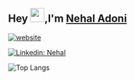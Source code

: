<!--
**nihaladoni/nihaladoni** is a ✨ _special_ ✨ repository because its `README.md` (this file) appears on your GitHub profile.

Here are some ideas to get you started:

- 🔭 I’m currently working on ...
- 🌱 I’m currently learning ...
- 👯 I’m looking to collaborate on ...
- 🤔 I’m looking for help with ...
- 💬 Ask me about ...
- 📫 How to reach me: ...
- 😄 Pronouns: ...
- ⚡ Fun fact: ...
-->
## Hey <img src="https://user-images.githubusercontent.com/61204519/152750119-5cb745d3-c497-4014-959b-da2b12aa2078.gif" width="29px"/>,I'm [Nehal Adoni](https://www.linkedin.com/in/nehaladoni/) 

[![website](https://img.shields.io/badge/Website-46a2f1.svg?&style=flat-square&logo=Google-Chrome&logoColor=white&link=https://nihaladoni.netlify.app/)](https://nihaladoni.netlify.app/)
<!-- ![profile-visitors](https://komarev.com/ghpvc/?username=nihaladoni) -->
[![Linkedin: Nehal](https://img.shields.io/badge/-Nehal-blue?style=flat-square&logo=Linkedin&logoColor=white&link=https://www.linkedin.com/in/nehaladoni/)](https://www.linkedin.com/in/nehaladoni/)

<!-- ### <img src="https://media.giphy.com/media/VgCDAzcKvsR6OM0uWg/giphy.gif" width="50"> A little more about me...   -->

<!-- 
```javascript
const nehal = {
    code: ["Javascript", "Python" ],
    askMeAbout: ["web dev", "tech"],
    technologies: {
        backEnd: {
            js: ["Node", "Express"],
        },
        frontEnd:{
            js: ["Next Js", "React", "Redux", "Gatsby"],
            css: ["Tailwind CSS", "Material UI", "Chakra UI", "Bootstrap"],
        },
        mobileApp: {
            hybrid: ["React Native (Expo)"],
        },
        devOps: ["Git", "Github", "Linux"],
        databases: ["mongodb", "MySql"],
        misc: ["Firebase", "Figma", "Heroku", "Netlify"],
        },
    architecture: ["single page applications"],
};
```
-->


![Top Langs](https://github-readme-stats.vercel.app/api/top-langs/?username=nihaladoni&layout=compact&theme=radical)
